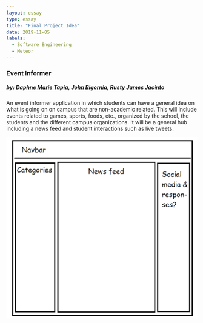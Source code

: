 ```yaml
---
layout: essay
type: essay
title: "Final Project Idea"
date: 2019-11-05
labels:
  - Software Engineering
  - Meteor
---
```

<h3>Event Informer</h3>
<h5>by: <a href="https://dmtapia.github.io">Daphne Marie Tapia</a>, <a href="https://johnbigornia.github.io">John Bigornia</a>, <a href="https://rustyjacinto.github.io/">Rusty James Jacinto</a></h5>

<p>An event informer application in which students can have a general idea on what is going on on campus that are non-academic related. This will include events related to games, sports, foods, etc., organized by the school, the students and the different campus organizations. It will be  a general hub including a news feed and student interactions such as live tweets.</p>

<img src="https://github.com/dmtapia/dmtapia.github.io/blob/master/images/Screen%20Shot%202019-11-05%20at%2011.14.21%20AM.png">
